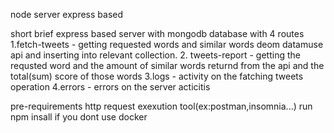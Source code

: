 node server express based

short brief
express based server with mongodb database with 4 routes
1.fetch-tweets - getting requested words and similar words deom datamuse api and inserting into relevant collection.
2. tweets-report - getting the requsted word and the amount of similar words returnd from the api and the total(sum) score of those words
3.logs - activity on the fatching tweets operation
4.errors - errors on the server acticitis

pre-requirements
http request exexution tool(ex:postman,insomnia...) 
run npm insall if you dont use docker